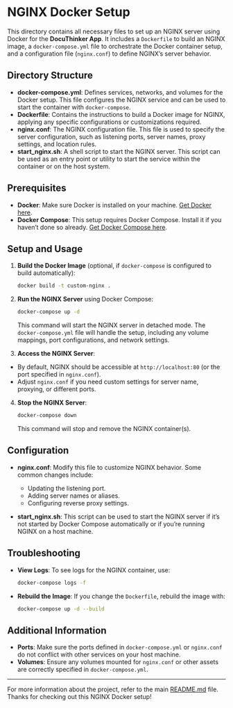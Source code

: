 # NGINX Docker Setup

This directory contains all necessary files to set up an NGINX server using Docker for the **DocuThinker App**. It includes a `Dockerfile` to build an NGINX image, a `docker-compose.yml` file to orchestrate the Docker container setup, and a configuration file (`nginx.conf`) to define NGINX’s server behavior.

## Directory Structure

- **docker-compose.yml**: Defines services, networks, and volumes for the Docker setup. This file configures the NGINX service and can be used to start the container with `docker-compose`.
- **Dockerfile**: Contains the instructions to build a Docker image for NGINX, applying any specific configurations or customizations required.
- **nginx.conf**: The NGINX configuration file. This file is used to specify the server configuration, such as listening ports, server names, proxy settings, and location rules.
- **start_nginx.sh**: A shell script to start the NGINX server. This script can be used as an entry point or utility to start the service within the container or on the host system.

## Prerequisites

- **Docker**: Make sure Docker is installed on your machine. [Get Docker here](https://www.docker.com/get-started).
- **Docker Compose**: This setup requires Docker Compose. Install it if you haven’t done so already. [Get Docker Compose here](https://docs.docker.com/compose/install/).

## Setup and Usage

1. **Build the Docker Image** (optional, if `docker-compose` is configured to build automatically):
   ```bash
   docker build -t custom-nginx .
   ```

2. **Run the NGINX Server** using Docker Compose:
   ```bash
   docker-compose up -d
   ```
   This command will start the NGINX server in detached mode. The `docker-compose.yml` file will handle the setup, including any volume mappings, port configurations, and network settings.

3. **Access the NGINX Server**:
  - By default, NGINX should be accessible at `http://localhost:80` (or the port specified in `nginx.conf`).
  - Adjust `nginx.conf` if you need custom settings for server name, proxying, or different ports.

4. **Stop the NGINX Server**:
   ```bash
   docker-compose down
   ```
   This command will stop and remove the NGINX container(s).

## Configuration

- **nginx.conf**: Modify this file to customize NGINX behavior. Some common changes include:
  - Updating the listening port.
  - Adding server names or aliases.
  - Configuring reverse proxy settings.

- **start_nginx.sh**: This script can be used to start the NGINX server if it’s not started by Docker Compose automatically or if you’re running NGINX on a host machine.

## Troubleshooting

- **View Logs**: To see logs for the NGINX container, use:
  ```bash
  docker-compose logs -f
  ```

- **Rebuild the Image**: If you change the `Dockerfile`, rebuild the image with:
  ```bash
  docker-compose up -d --build
  ```

## Additional Information

- **Ports**: Make sure the ports defined in `docker-compose.yml` or `nginx.conf` do not conflict with other services on your host machine.
- **Volumes**: Ensure any volumes mounted for `nginx.conf` or other assets are correctly specified in `docker-compose.yml`.

---

For more information about the project, refer to the main [README.md](../README.md) file. Thanks for checking out this NGINX Docker setup!
